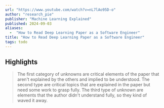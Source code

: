 ```yaml
---
url: "https://www.youtube.com/watch?v=nL7lAo95D-o"
author: "research_pie"
publisher: "Machine Learning Explained"
published: 2024-09-03
aliases:
  -  "How to Read Deep Learning Paper as a Software Engineer"
title: "How to Read Deep Learning Paper as a Software Engineer"
tags: todo
---
```


## Highlights
> The first category of unknowns are critical elements of the paper that aren't explained by the others and implied to be understood. The second type are critical topics that are explained in the paper but need some work to grasp fully. The third type of unknown are elements that the author didn't understand fully, so they kind of waved it away.

